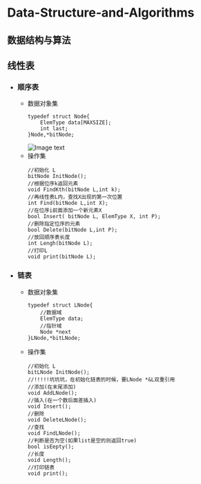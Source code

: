 # Data-Structure-and-Algorithms
## 数据结构与算法

## 线性表
- ### 顺序表
    - 数据对象集
        ```
        typedef struct Node{
            ElemType data[MAXSIZE];
            int last;
        }Node,*bitNode;
        ```
        ![Image text](https://raw.githubusercontent.com/danyanp/Data-Structure-and-Algorithms/master/%E9%A1%BA%E5%BA%8F%E8%A1%A8/%E9%A1%BA%E5%BA%8F%E8%A1%A8.png)
     - 操作集
        ```
        //初始化 L 
        bitNode InitNode();
        //根据位序k返回元素 
        void FindKth(bitNode L,int k);
        //再线性表L内，查找X出现的第一次位置
        int Find(bitNode L,int X);
        //在位序i前面添加一个新元素X
        bool Insert( bitNode L, ElemType X, int P);
        //删除指定位序的元素
        bool Delete(bitNode L,int P);
        //放回顺序表长度
        int Lengh(bitNode L); 
        //打印L
        void print(bitNode L); 
        ```
        

- ### 链表
     - 数据对象集

        ```
        typedef struct LNode{
            //数据域
            ElemType data;
            //指针域
            Node *next
        }LNode,*bitLNode;
        ```
     - 操作集
        ```
        //初始化 L 
        bitLNode InitNode();
        //!!!!!坑坑坑，在初始化链表的时候，要LNode *&L双重引用
        //添加(在末尾添加)
        void AddLNode();
        //插入(在一个数后面差插入)
        void Insert();
        //删除
        void DeleteLNode();
        //查找
        void FindLNode();
        //判断是否为空(如果list是空的则返回true)
        bool isEepty();
        //长度
        void Length();
        //打印链表
        void print();
        ```

